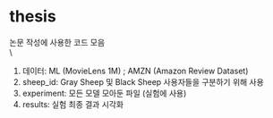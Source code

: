 # thesis

논문 작성에 사용한 코드 모음  
\\
1. 데이터: ML (MovieLens 1M) ; AMZN (Amazon Review Dataset)  
2. sheep_id: Gray Sheep 및 Black Sheep 사용자들을 구분하기 위해 사용  
3. experiment: 모든 모델 모아둔 파일 (실험에 사용)
4. results: 실험 최종 결과 시각화
